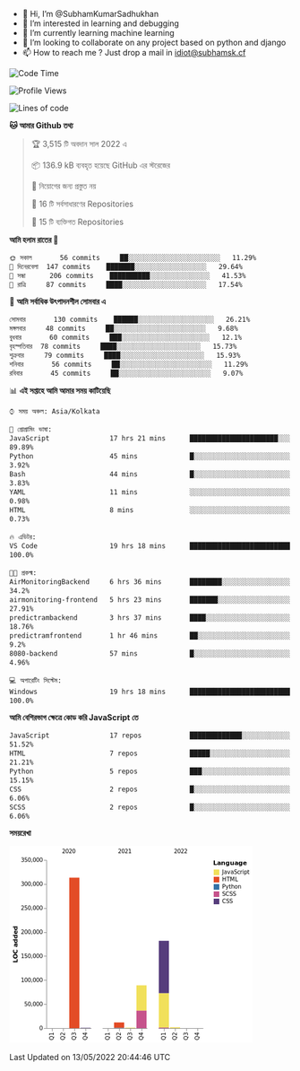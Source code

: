 - 👋 Hi, I’m @SubhamKumarSadhukhan
- 👀 I’m interested in learning and debugging
- 🌱 I’m currently learning machine learning
- 💞️ I’m looking to collaborate on any project based on python and django
- 📫 How to reach me ?
      Just drop a mail in idiot@subhamsk.cf

<!---
SubhamKumarSadhukhan/SubhamKumarSadhukhan is a ✨ special ✨ repository because its `README.md` (this file) appears on your GitHub profile.
You can click the Preview link to take a look at your changes.
--->


<!--START_SECTION:waka-->
![Code Time](http://img.shields.io/badge/Code%20Time-493%20hrs%2059%20mins-blue)

![Profile Views](http://img.shields.io/badge/%E0%A6%AA%E0%A7%8D%E0%A6%B0%E0%A7%8B%E0%A6%AB%E0%A6%BE%E0%A6%87%E0%A6%B2%20%E0%A6%A6%E0%A6%B0%E0%A7%8D%E0%A6%B6%E0%A6%A8-2-blue)

![Lines of code](https://img.shields.io/badge/%E0%A6%B9%E0%A7%8D%E0%A6%AF%E0%A6%BE%E0%A6%B2%E0%A7%8B%20%E0%A6%93%E0%A6%AF%E0%A6%BC%E0%A6%BE%E0%A6%B0%E0%A7%8D%E0%A6%B2%E0%A7%8D%E0%A6%A1%20%E0%A6%A5%E0%A7%87%E0%A6%95%E0%A7%87%20%E0%A6%86%E0%A6%AE%E0%A6%BF%20%E0%A6%B2%E0%A6%BF%E0%A6%96%E0%A7%87%E0%A6%9B%E0%A6%BF-600%20Thousand%20%E0%A6%95%E0%A7%8B%E0%A6%A1%E0%A7%87%E0%A6%B0%20%E0%A6%B2%E0%A6%BE%E0%A6%87%E0%A6%A8-blue)

**🐱 আমার Github তথ্য** 

> 🏆 3,515 টি অবদান সাল 2022 এ
 > 
> 📦 136.9 kB ব্যবহৃত হয়েছে GitHub এর স্টরেজের 
 > 
> 🚫 নিয়োগের জন্য প্রস্তুত নয়
 > 
> 📜 16 টি সর্বসাধারণের Repositories 
 > 
> 🔑 15 টি ব্যক্তিগত Repositories  
 > 
**আমি হলাম রাতের 🦉** 

```text
🌞 সকাল       56 commits     ██░░░░░░░░░░░░░░░░░░░░░░░   11.29% 
🌆 দিনেরবেলা  147 commits    ███████░░░░░░░░░░░░░░░░░░   29.64% 
🌃 সন্ধা      206 commits    ██████████░░░░░░░░░░░░░░░   41.53% 
🌙 রাত্রি     87 commits     ████░░░░░░░░░░░░░░░░░░░░░   17.54%

```
📅 **আমি সর্বাধিক উৎপাদনশীল সোমবার এ** 

```text
সোমবার       130 commits    ██████░░░░░░░░░░░░░░░░░░░   26.21% 
মঙ্গলবার     48 commits     ██░░░░░░░░░░░░░░░░░░░░░░░   9.68% 
বুধবার       60 commits     ███░░░░░░░░░░░░░░░░░░░░░░   12.1% 
বৃহস্পতিবার  78 commits     ████░░░░░░░░░░░░░░░░░░░░░   15.73% 
শুক্রবার     79 commits     ████░░░░░░░░░░░░░░░░░░░░░   15.93% 
শনিবার       56 commits     ██░░░░░░░░░░░░░░░░░░░░░░░   11.29% 
রবিবার       45 commits     ██░░░░░░░░░░░░░░░░░░░░░░░   9.07%

```


📊 **এই সপ্তাহে আমি আমার সময় কাটিয়েছি** 

```text
⌚︎ সময় অঞ্চল: Asia/Kolkata

💬 প্রোগ্রামিং ভাষা: 
JavaScript               17 hrs 21 mins      ██████████████████████░░░   89.89% 
Python                   45 mins             █░░░░░░░░░░░░░░░░░░░░░░░░   3.92% 
Bash                     44 mins             █░░░░░░░░░░░░░░░░░░░░░░░░   3.83% 
YAML                     11 mins             ░░░░░░░░░░░░░░░░░░░░░░░░░   0.98% 
HTML                     8 mins              ░░░░░░░░░░░░░░░░░░░░░░░░░   0.73%

🔥 এডিটর: 
VS Code                  19 hrs 18 mins      █████████████████████████   100.0%

🐱‍💻 প্রকল্ম: 
AirMonitoringBackend     6 hrs 36 mins       ████████░░░░░░░░░░░░░░░░░   34.2% 
airmonitoring-frontend   5 hrs 23 mins       ███████░░░░░░░░░░░░░░░░░░   27.91% 
predictrambackend        3 hrs 37 mins       ████░░░░░░░░░░░░░░░░░░░░░   18.76% 
predictramfrontend       1 hr 46 mins        ██░░░░░░░░░░░░░░░░░░░░░░░   9.2% 
8080-backend             57 mins             █░░░░░░░░░░░░░░░░░░░░░░░░   4.96%

💻 অপারেটিং সিস্টেম: 
Windows                  19 hrs 18 mins      █████████████████████████   100.0%

```

**আমি বেশিরভাগ ক্ষেত্রে কোড করি JavaScript তে** 

```text
JavaScript               17 repos            █████████████░░░░░░░░░░░░   51.52% 
HTML                     7 repos             █████░░░░░░░░░░░░░░░░░░░░   21.21% 
Python                   5 repos             ███░░░░░░░░░░░░░░░░░░░░░░   15.15% 
CSS                      2 repos             █░░░░░░░░░░░░░░░░░░░░░░░░   6.06% 
SCSS                     2 repos             █░░░░░░░░░░░░░░░░░░░░░░░░   6.06%

```


**সময়রেখা**

![Chart not found](https://raw.githubusercontent.com/SubhamKumarSadhukhan/SubhamKumarSadhukhan/main/charts/bar_graph.png) 


 Last Updated on 13/05/2022 20:44:46 UTC
<!--END_SECTION:waka-->
